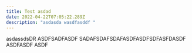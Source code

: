 ```yaml
---
title: Test asdad
date: 2022-04-22T07:05:22.289Z
description: "asdasda wasdfasddf "
---
```

asdassdsDR ASDFSADFASDF SADAFSDAFSDAFASDFASDFSDFASFDASDF ASDFASDF ASDF